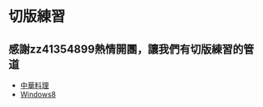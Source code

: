 # 切版練習
<h2>感謝zz41354899熱情開團，讓我們有切版練習的管道</h2>

- <a href="https://candace802.github.io/project/kungfu/">中華料理</a>
- <a href="https://candace802.github.io/project/windows8/">Windows8</a>   

